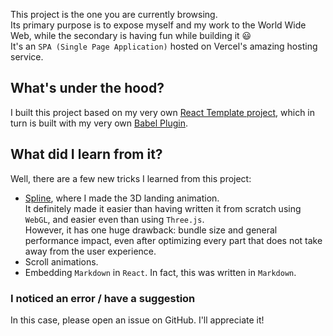 This project is the one you are currently browsing.\
Its primary purpose is to expose myself and my work to the World Wide Web,
while the secondary is having fun while building it 😃\
It's an `SPA (Single Page Application)` hosted on Vercel's amazing hosting service.
## What's under the hood?
I built this project based on my very own
[React Template project](/project/react-template "Go to React Template project details"), which in turn is built with my very own [Babel Plugin](/project/babel-plugin "Go to Babel Plugin project details").

## What did I learn from it?
Well, there are a few new tricks I learned from this project:
- [Spline](https://spline.design/ "Go to Spline home page"), where I made the 3D landing animation.\
It definitely made it easier than having written it from scratch using `WebGL`, and easier even than using `Three.js`.\
However, it has one huge drawback: bundle size and general performance impact, even after optimizing every part that does not take away from the user experience.
- Scroll animations.
- Embedding `Markdown` in `React`. In fact, this was written in `Markdown`.

### I noticed an error / have a suggestion
In this case, please open an issue on GitHub. I'll appreciate it!